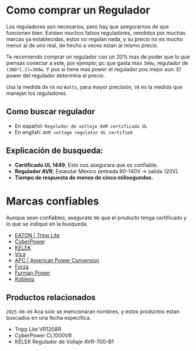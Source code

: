 #    Como comprar un Regulador    #
Los reguladores son necesarios, pero hay que asegurarnos de que funcionen bien. Existen muchos falsos reguladores, vendidos por muchas marcas ya establecidas, estos no regulan nada, y su precio no es mucho menor al de uno real, de hecho a veces estan al mismo precio.

Te recomiendo comprar un regulador con un 20% mas de poder que lo que piensas conectar a este, por ejemplo; pc que gasta max `300w`, regulador de `(300*1.2)=360w`. Y pos si tiene mas power el regulador pos mejor aun. El power del regulador determina el precio.

Usa la medida de `VA` no `Watts`, para mayor precisión, `VA` es la medida que manejan los reguladores.


## Como buscar regulador
- En español: `Regulador de voltaje AVR certificado UL`
- En english: `AVR voltage regulator UL certified`

## Explicación de busqueda:
- **Certificado UL 1449**; Esto nos asegurara que es confiable.
- **Regulador AVR**; Estandar México (entrada 90-140V → salida 120V).
- **Tiempo de respuesta de menos de cinco milisegundos.**





# Marcas confiables
Aunque sean confiables, asegurate de que el producto tenga certificado y lo que se indique en la busqueda.

- [EATON | Tripp Lite](https://tripplite.eaton.com/)
- [CyberPower](https://www.cyberpower.com/mx/es)
- [KELEK](https://kelek.mx/)
- [Vica](https://vica.com.mx)
- [APC | American Power Conversion](https://apc.com)
- [Forza](https://www.forzaups.com/es/)
- [Furman Power](https://furmanpower.com/)
- [Koblenz](https://www.koblenz.com.mx/)


## Productos relacionados
`2025-09-09`
Aca solo se mencionaran nombres, y estos productos estan buscados en una fecha especifica.

- Tripp Lite VR1208R
- CyberPower CL1000VR
- KELEK Regulador de Voltaje AVR-700-B1
